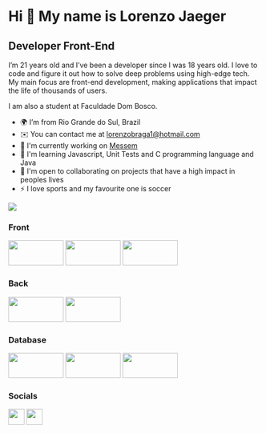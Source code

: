 Hi 👋 My name is Lorenzo Jaeger
==========================

Developer Front-End
-----------------------------

I’m 21 years old and I’ve been a developer since I was 18 years old. I love to code and figure it out how to solve deep problems using high-edge tech. My main focus are front-end development, making applications that impact the life of thousands of users.

I am also a student at Faculdade Dom Bosco.

* 🌍  I’m from Rio Grande do Sul, Brazil
* ✉️  You can contact me at [lorenzobraga1@hotmail.com](mailto:lorenzobraga1@hotmail.com)
* 🚀  I'm currently working on [Messem](https://www.messeminvestimentos.com.br/)
* 🧠  I'm learning Javascript, Unit Tests and C programming language and Java
* 🤝  I'm open to collaborating on projects that have a high impact in peoples lives
* ⚡  I love sports and my favourite one is soccer

<a href="https://www.github.com/lorenzo-jaeger" target="_blank" rel="noreferrer"><img
src="https://img.shields.io/github/followers/lorenzo-jaeger?logo=github&style=for-the-badge&color=3382ed&labelColor=171717" /></a>

### Front

<p align="left"> <a target="_blank" rel="noreferrer"><img src="https://img.shields.io/badge/HTML5-E34F26?style=for-the-badge&logo=html5&logoColor=white" width="110" height="50" /></a> <a target="_blank" rel="noreferrer"><img src="https://img.shields.io/badge/CSS3-1572B6?style=for-the-badge&logo=css3&logoColor=white" width="110" height="50" /></a> <a target="_blank" rel="noreferrer"><img src="https://img.shields.io/badge/JavaScript-323330?style=for-the-badge&logo=javascript&logoColor=F7DF1E" width="110" height="50" /></a> </p>

### Back

<p align="left"> <a target="_blank" rel="noreferrer"><img src="https://img.shields.io/badge/C-00599C?style=for-the-badge&logo=c&logoColor=white" width="110" height="50" /></a> <a target="_blank" rel="noreferrer"><img src="https://img.shields.io/badge/Python-FFD43B?style=for-the-badge&logo=python&logoColor=blue" width="110" height="50" /></a>  </p>

### Database

<p align="left"> <a target="_blank" rel="noreferrer"><img src="https://img.shields.io/badge/MySQL-005C84?style=for-the-badge&logo=mysql&logoColor=white" width="110" height="50" /></a> <a target="_blank" rel="noreferrer"><img src="https://img.shields.io/badge/Oracle-F80000?style=for-the-badge&logo=Oracle&logoColor=white" width="110" height="50" /></a> <a target="_blank" rel="noreferrer"><img src="https://img.shields.io/badge/Microsoft%20SQL%20Server-CC2927?style=for-the-badge&logo=microsoft%20sql%20server&logoColor=white" width="110" height="50" /></a> </p>

### Socials

<p align="left"> <a href="https://github.com/Lorenzo-jaeger" target="_blank" rel="noreferrer"><img src="https://raw.githubusercontent.com/danielcranney/readme-generator/main/public/icons/socials/github-dark.svg" width="32" height="32" /></a> <a href="https://www.linkedin.com/in/lorenzo-jaeger-334746252/" target="_blank" rel="noreferrer"><img src="https://raw.githubusercontent.com/danielcranney/readme-generator/main/public/icons/socials/linkedin.svg" width="32" height="32" /></a> </p>


